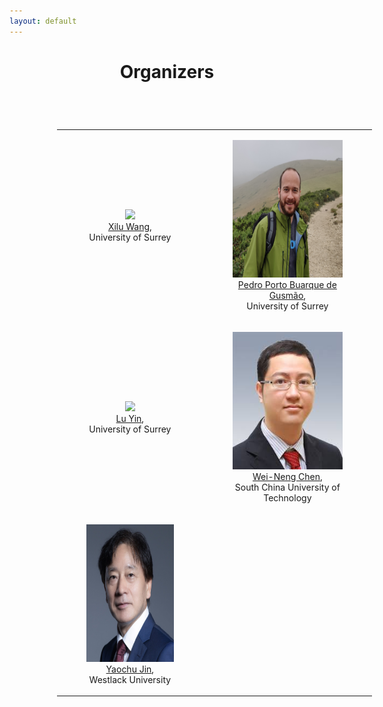 ```yaml
---
layout: default
---
```


# <span style="display:block;text-align:center">Organizers</span>

<table cellspacing="0" cellpadding="0" style="border-collapse: collapse; margin: 2cm;">
    <tr>
        <td style="text-align: center; border: none;"><figure><img src="assets/xilu.png" height="220"><figcaption>
        <a href="https://scholar.google.com/citations?user=Xmlr1xQAAAAJ&hl=en&inst=15262737669262836719&oi=ao">Xilu Wang</a>, <br> University of Surrey</figcaption></figure></td>
        <td style="text-align: center; border: none;"><figure><img src="assets/pedro.png" height="220"><figcaption>
        <a href="https://scholar.google.com/citations?user=TfdVttMAAAAJ&hl=en&inst=15262737669262836719&oi=ao">Pedro Porto Buarque de Gusmão</a>, <br> University of Surrey</figcaption></figure></td>
    </tr> 
    <tr>
        <td style="text-align: center; border: none;"><figure><img src="assets/lu.jpeg" height="220"><figcaption>
        <a href="https://scholar.google.com/citations?user=G4Xe1NkAAAAJ&hl=en&oi=ao">Lu Yin</a>, <br> University of Surrey</figcaption></figure></td>
        <td style="text-align: center; border: none;">
        <figure><img src="assets/weineng.png" height="220"><figcaption>
        <a href="https://scholar.google.com/citations?user=JLICc2sAAAAJ&hl=en&inst=15262737669262836719&oi=ao">Wei-Neng Chen</a>, <br> South China University of Technology</figcaption></figure></td>
     </tr> 
    <tr>
        <td style="text-align: center; border: none;"><figure><img src="assets/yaochu.jpg" height="220"><figcaption>
        <a href="https://scholar.google.com/citations?user=B5WAkz4AAAAJ&hl=en&inst=15262737669262836719&oi=ao">Yaochu Jin</a>, <br>Westlack University</figcaption></figure></td>
     </tr> 
</table>
